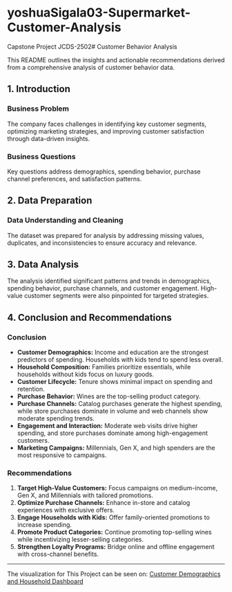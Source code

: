 # yoshuaSigala03-Supermarket-Customer-Analysis
Capstone Project JCDS-2502# Customer Behavior Analysis

This README outlines the insights and actionable recommendations derived from a comprehensive analysis of customer behavior data.

## 1. Introduction
### Business Problem
The company faces challenges in identifying key customer segments, optimizing marketing strategies, and improving customer satisfaction through data-driven insights.

### Business Questions
Key questions address demographics, spending behavior, purchase channel preferences, and satisfaction patterns.

## 2. Data Preparation
### Data Understanding and Cleaning
The dataset was prepared for analysis by addressing missing values, duplicates, and inconsistencies to ensure accuracy and relevance.

## 3. Data Analysis
The analysis identified significant patterns and trends in demographics, spending behavior, purchase channels, and customer engagement. High-value customer segments were also pinpointed for targeted strategies.

## 4. Conclusion and Recommendations
### Conclusion
- **Customer Demographics:** Income and education are the strongest predictors of spending. Households with kids tend to spend less overall.
- **Household Composition:** Families prioritize essentials, while households without kids focus on luxury goods.
- **Customer Lifecycle:** Tenure shows minimal impact on spending and retention.
- **Purchase Behavior:** Wines are the top-selling product category.
- **Purchase Channels:** Catalog purchases generate the highest spending, while store purchases dominate in volume and web channels show moderate spending trends.
- **Engagement and Interaction:** Moderate web visits drive higher spending, and store purchases dominate among high-engagement customers.
- **Marketing Campaigns:** Millennials, Gen X, and high spenders are the most responsive to campaigns.

### Recommendations
1. **Target High-Value Customers:** Focus campaigns on medium-income, Gen X, and Millennials with tailored promotions.
2. **Optimize Purchase Channels:** Enhance in-store and catalog experiences with exclusive offers.
3. **Engage Households with Kids:** Offer family-oriented promotions to increase spending.
4. **Promote Product Categories:** Continue promoting top-selling wines while incentivizing lesser-selling categories.
5. **Strengthen Loyalty Programs:** Bridge online and offline engagement with cross-channel benefits.

---
The visualization for This Project can be seen on: [Customer Demographics and Household Dashboard](https://public.tableau.com/app/profile/yoshua.sigala/viz/SupermarketCustomerDashboard_17367859924750/CustomerDemographicsandHousehold)

